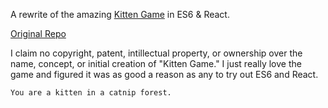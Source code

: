 A rewrite of the amazing [Kitten Game](http://bloodrizer.ru/games/kittens/) in ES6 & React.

[Original Repo](https://bitbucket.org/bloodrizer/kitten-game)

I claim no copyright, patent, intillectual property, or ownership over the name, concept, or initial creation of "Kitten Game." I just really love the game and figured it was as good a reason as any to try out ES6 and React.

`You are a kitten in a catnip forest.`
